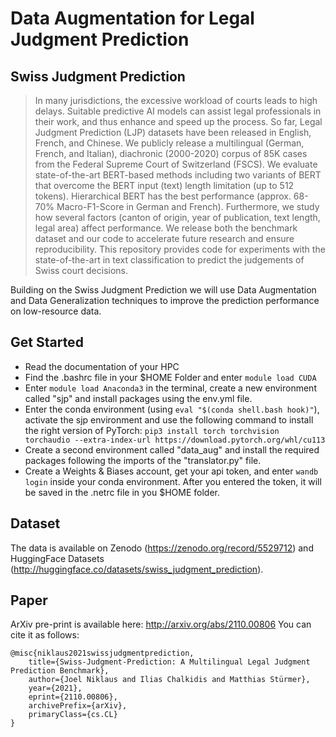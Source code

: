 # Data Augmentation for Legal Judgment Prediction

## Swiss Judgment Prediction
>In many jurisdictions, the excessive workload of courts leads to high delays. Suitable predictive AI models can assist legal professionals in their work, and thus enhance and speed up the process. So far, Legal Judgment Prediction (LJP) datasets have been released in English, French, and Chinese. We publicly release a multilingual (German, French, and Italian), diachronic (2000-2020) corpus of 85K cases from the Federal Supreme Court of Switzerland (FSCS). We evaluate state-of-the-art BERT-based methods including two variants of BERT that overcome the BERT input (text) length limitation (up to 512 tokens). Hierarchical BERT has the best performance (approx. 68-70% Macro-F1-Score in German and French). Furthermore, we study how several factors (canton of origin, year of publication, text length, legal area) affect performance. We release both the benchmark dataset and our code to accelerate future research and ensure reproducibility.
>This repository provides code for experiments with the state-of-the-art in text classification to predict the judgements of Swiss court decisions.

Building on the Swiss Judgment Prediction we will use Data Augmentation and Data Generalization techniques to improve the prediction performance on low-resource data.

## Get Started
* Read the documentation of your HPC
* Find the .bashrc file in your $HOME Folder and enter `module load CUDA`
* Enter `module load Anaconda3` in the terminal, create a new environment called "sjp" and install packages using the env.yml file.
* Enter the conda environment (using `eval "$(conda shell.bash hook)"`), activate the sjp environment and use the following command to install the right version of PyTorch: `pip3 install torch torchvision torchaudio --extra-index-url https://download.pytorch.org/whl/cu113`
* Create a second environment called "data_aug" and install the required packages following the imports of the "translator.py" file.
* Create a Weights & Biases account, get your api token, and enter `wandb login` inside your conda environment. After you entered the token, it will be saved in the .netrc file in you $HOME folder.

## Dataset
The data is available on Zenodo (https://zenodo.org/record/5529712) and HuggingFace Datasets (http://huggingface.co/datasets/swiss_judgment_prediction). 

## Paper
ArXiv pre-print is available here: http://arxiv.org/abs/2110.00806
You can cite it as follows: 

    @misc{niklaus2021swissjudgmentprediction,
        title={Swiss-Judgment-Prediction: A Multilingual Legal Judgment Prediction Benchmark},
        author={Joel Niklaus and Ilias Chalkidis and Matthias Stürmer},
        year={2021},
        eprint={2110.00806},
        archivePrefix={arXiv},
        primaryClass={cs.CL}
    }
